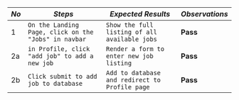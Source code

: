 
*No* | *Steps* | *Expected Results* | *Observations*
--- | --- | --- | ---
1 | `On the Landing Page, click on the "Jobs" in navbar`| `Show the full listing of all available jobs`| **Pass** 
2a | `in Profile, click "add job" to add a new job`| `Render a form to enter new job listing`| **Pass** 
2b | `Click submit to add job to database`| `Add to database and redirect to Profile page`| **Pass** 
